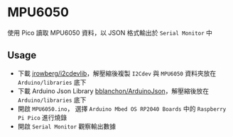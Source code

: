 # MPU6050

使用 Pico 讀取 MPU6050 資料，以 JSON 格式輸出於 `Serial Monitor` 中

## Usage

- 下載 [jrowberg/i2cdevlib](https://github.com/jrowberg/i2cdevlib)，解壓縮後複製 `I2Cdev` 與 `MPU6050` 資料夾放在 `Arduino/libraries` 底下
- 下載 Arduino Json Library [bblanchon/ArduinoJson](https://github.com/bblanchon/ArduinoJson)，解壓縮後放在 `Arduino/libraries` 底下
- 開啟 `MPU6050.ino`， 選擇 `Arduino Mbed OS RP2040 Boards` 中的 `Raspberry Pi Pico` 進行燒錄
- 開啟 `Serial Monitor` 觀察輸出數據
